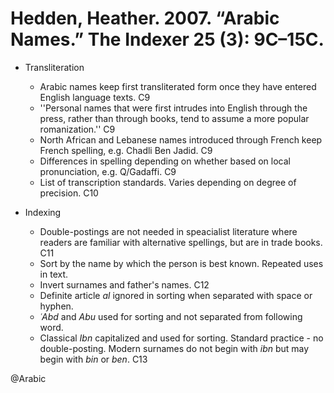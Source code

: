 # Hedden, Heather. 2007. “Arabic Names.” The Indexer 25 (3): 9C–15C.
 
- Transliteration
    - Arabic names keep first transliterated form once they have entered English language texts. C9
    - ''Personal names that were first intrudes into English through the press, rather than through books, tend to assume a more popular romanization.'' C9
    - North African and Lebanese names introduced through French keep French spelling, e.g. Chadli Ben Jadid. C9
    - Differences in spelling depending on whether based on local pronunciation, e.g. Q/Gadaffi. C9
    - List of transcription standards. Varies depending on degree of precision. C10

- Indexing
    - Double-postings are not needed in speacialist literature where readers are familiar with alternative spellings, but are in trade books. C11
    - Sort by the name by which the person is best known. Repeated uses in text.
    - Invert surnames and father's names. C12
    - Definite article *al* ignored in sorting when separated with space or hyphen.
    - *ʿAbd* and *Abu* used for sorting and not separated from following word.
    - Classical *Ibn* capitalized and used for sorting. Standard practice - no double-posting. Modern surnames do not begin with *ibn* but may begin with *bin* or *ben*. C13

@Arabic
